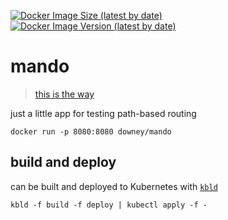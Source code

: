 [![Docker Image Size (latest by date)](https://img.shields.io/docker/image-size/downey/mando)](https://hub.docker.com/repository/docker/downey/mando) [![Docker Image Version (latest by date)](https://img.shields.io/docker/v/downey/mando)](https://hub.docker.com/repository/docker/downey/mando)


# mando
> [this is the way](https://youtu.be/uelA7KRLINA?t=8)

just a little app for testing path-based routing

```
docker run -p 8080:8080 downey/mando
```

## build and deploy

can be built and deployed to Kubernetes with [`kbld`](https://get-kbld.io/)

```console
kbld -f build -f deploy | kubectl apply -f -
```
